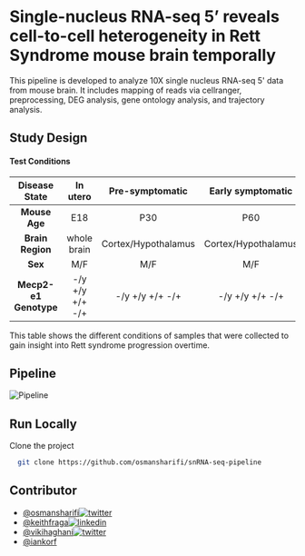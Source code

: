
# Single-nucleus RNA-seq 5’ reveals cell-to-cell heterogeneity in Rett Syndrome mouse brain temporally

This pipeline is developed to analyze 10X single nucleus RNA-seq 5' data from mouse brain. It includes mapping of reads via cellranger, preprocessing, DEG analysis, gene ontology analysis, and trajectory analysis.


## Study Design

#### Test Conditions
  
| Disease State      | In utero          | Pre-symptomatic    | Early symptomatic | Late symptomatic  |
|:------------------:|:-----------------:|:------------------:|:-----------------:|:-----------------:|
| **Mouse Age**      | E18               | P30                | P60               |      P120/P150    |
| **Brain Region**   | whole brain       |Cortex/Hypothalamus |Cortex/Hypothalamus|Cortex/Hypothalamus|
| **Sex**            | M/F               | M/F                |    M/F            |         M/F       |
| **Mecp2-e1 Genotype**| -/y  +/y  +/+  -/+|-/y  +/y  +/+  -/+  |-/y  +/y  +/+  -/+ |-/y  +/y  +/+  -/+ |     

This table shows the different conditions of samples that were collected to gain insight into Rett syndrome progression overtime. 
## Pipeline
![Pipeline](https://github.com/osmansharifi/snRNA-seq-pipeline/blob/master/figures/snRNA-seq%20Pipeline.png)

## Run Locally

Clone the project

```bash
  git clone https://github.com/osmansharifi/snRNA-seq-pipeline
```
  
## Contributor

- [@osmansharifi](https://github.com/osmansharifi)[![twitter](https://img.shields.io/badge/twitter-1DA1F2?style=for-the-badge&logo=twitter&logoColor=white)](https://twitter.com/osmansharifi3)
- [@keithfraga](https://github.com/xperthunter)[![linkedin](https://img.shields.io/badge/linkedin-0A66C2?style=for-the-badge&logo=linkedin&logoColor=white)](https://linkedin.com/in/keith-fraga-56b025102)
- [@vikihaghani](https://github.com/vhaghani26)[![twitter](https://img.shields.io/badge/twitter-1DA1F2?style=for-the-badge&logo=twitter&logoColor=white)](https://twitter.com/vikihaghani26)
- [@iankorf](https://github.com/iankorf)

  
